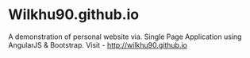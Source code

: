 # Wilkhu90.github.io
A demonstration of personal website via. Single Page Application using AngularJS & Bootstrap.
Visit - http://wilkhu90.github.io
